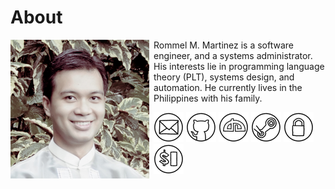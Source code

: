 About
======================================================================

<img style="margin-right: 0.5em; margin-bottom: 0.5em;" src="images/me.jpg" alt="me" title="me" align="left" />

Rommel M. Martinez is a software engineer, and a systems
administrator. His interests lie in programming language theory (PLT),
systems design, and automation. He currently lives in the Philippines
with his family.

[![Email](images/icon_mail_01.png "Email")](mailto:ebzzry@gmail.com) [![GitHub](images/icon_github_01.png "GitHub")](https://github.com/ebzzry) [![DeviantArt](images/icon_deviantart_01.png "DeviantArt")](https://ebzzry.deviantart.com) [![Steam](images/icon_steam_01.png "Steam")](http://steamcommunity.com/id/ebzzry/) [![GPG](images/icon_gnupg_01.png "GPG")](keys/rommelmartinez-gnupg.key) [![SSH](images/icon_ssh_01.png "SSH")](keys/rommelmartinez-ssh.key)

